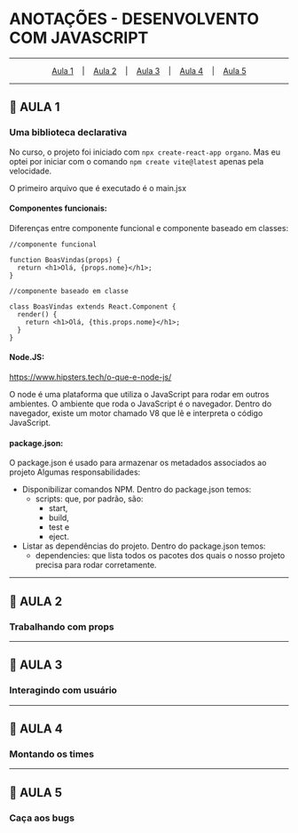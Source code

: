# ANOTAÇÕES - DESENVOLVENTO COM JAVASCRIPT

---
<p align="center">
  <a href="#-aula-1">Aula 1</a> &nbsp;&nbsp;&nbsp;|&nbsp;&nbsp;&nbsp;
  <a href="#-aula-2">Aula 2</a> &nbsp;&nbsp;&nbsp;|&nbsp;&nbsp;&nbsp;
  <a href="#-aula-3">Aula 3</a> &nbsp;&nbsp;&nbsp;|&nbsp;&nbsp;&nbsp;
  <a href="#-aula-4">Aula 4</a> &nbsp;&nbsp;&nbsp;|&nbsp;&nbsp;&nbsp;
  <a href="#-aula-5">Aula 5</a> 

</p>

---

## 📌 AULA 1
### Uma biblioteca declarativa
No curso, o projeto foi iniciado com ```npx create-react-app organo```. Mas eu optei por iniciar com o comando ```npm create vite@latest``` apenas pela velocidade.

O primeiro arquivo que é executado é o main.jsx

#### Componentes funcionais:
Diferenças entre componente funcional e componente baseado em classes:

```
//componente funcional

function BoasVindas(props) {
  return <h1>Olá, {props.nome}</h1>;
}
```

```
//componente baseado em classe

class BoasVindas extends React.Component {
  render() {
    return <h1>Olá, {this.props.nome}</h1>;
  }
}
```


#### Node.JS:
https://www.hipsters.tech/o-que-e-node-js/

O node é uma plataforma que utiliza o JavaScript para rodar em outros ambientes.
O ambiente que roda o JavaScript é o navegador. Dentro do navegador, existe um motor chamado V8 que lê e interpreta o código JavaScript.

#### package.json:
O package.json é usado para armazenar os metadados associados ao projeto
Algumas responsabilidades:
- Disponibilizar comandos NPM. Dentro do package.json temos:
  - scripts: que, por padrão, são: 
    - start, 
    - build, 
    - test e 
    - eject.
- Listar as dependências do projeto. Dentro do package.json temos:
  - dependencies: que lista todos os pacotes dos quais o nosso projeto precisa para rodar corretamente.

---

## 📌 AULA 2
### Trabalhando com props

---

## 📌 AULA 3
### Interagindo com usuário

---

## 📌 AULA 4
### Montando os times
---

## 📌 AULA 5
### Caça aos bugs